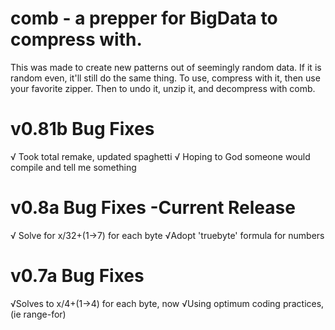 # comb - a prepper for BigData to compress with.

This was made to create new patterns out of seemingly random data. If it is random even, it'll still do the same thing.
To use, compress with it, then use your favorite zipper. Then to undo it, unzip it, and decompress with comb.

# v0.81b Bug Fixes
√ Took total remake, updated spaghetti
√ Hoping to God someone would compile and tell me something

# v0.8a Bug Fixes -Current Release
√ Solve for x/32+(1→7) for each byte
√Adopt 'truebyte' formula for numbers

# v0.7a Bug Fixes
√Solves to x/4+(1→4) for each byte, now
√Using optimum coding practices, (ie range-for)
